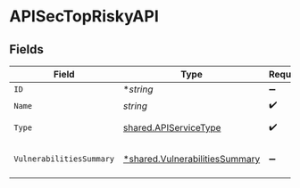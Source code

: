 # APISecTopRiskyAPI


## Fields

| Field                                                                           | Type                                                                            | Required                                                                        | Description                                                                     |
| ------------------------------------------------------------------------------- | ------------------------------------------------------------------------------- | ------------------------------------------------------------------------------- | ------------------------------------------------------------------------------- |
| `ID`                                                                            | **string*                                                                       | :heavy_minus_sign:                                                              | N/A                                                                             |
| `Name`                                                                          | *string*                                                                        | :heavy_check_mark:                                                              | N/A                                                                             |
| `Type`                                                                          | [shared.APIServiceType](../../models/shared/apiservicetype.md)                  | :heavy_check_mark:                                                              | An `enum`eration.                                                               |
| `VulnerabilitiesSummary`                                                        | [*shared.VulnerabilitiesSummary](../../models/shared/vulnerabilitiessummary.md) | :heavy_minus_sign:                                                              | Vulnerabilities summary by severity                                             |